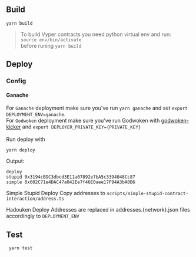 ## Build
```yarn build```
> To build Vyper contracts you need python virtual env and run:\
`source env/bin/activate `\
before runing `yarn build`

## Deploy
### Config
#### Ganache
For `Ganache` deployment make sure you've run `yarn ganache` and set `export DEPLOYMENT_ENV=ganache`.\
For `Godwoken` deployment make sure you've run Godwoken with [godwoken-kicker](https://github.com/RetricSu/godwoken-kicker/) and `export DEPLOYER_PRIVATE_KEY={PRIVATE_KEY}`\
\
Run deploy with

```yarn deploy```

Output:
```
deploy
stupid 0x3194cBDC3dbcd3E11a07892e7bA5c3394048Cc87
simple 0x602C71e4DAC47a042Ee7f46E0aee17F94A3bA0B6
```
Simple Stupid Deploy
Copy addresses to `scripts/simple-stupid-contract-interaction/address.ts`

Hadouken Deploy
Addresses are replaced in addresses.{network}.json files accordingly to `DEPLOYMENT_ENV`

## Test
``` yarn test```